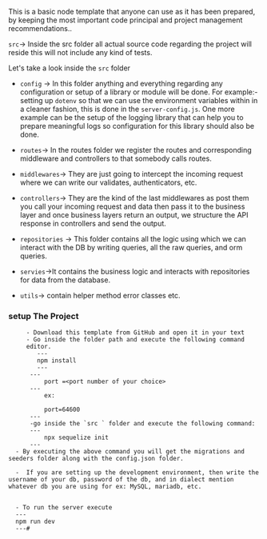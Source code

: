 This is a basic node template that anyone can use as it has been prepared, by keeping the most important code principal and project management recommendations..



`src`-> Inside the src folder all actual source code regarding the project will reside this will not include any kind of tests.


Let's  take a look inside the `src` folder

   - `config` -> In this folder anything and everything regarding any configuration or setup of a library or module will be done. For example:- setting up `dotenv` so that we can use the environment variables within in a cleaner fashion, this is done in the `server-config.js`. One more example can be the setup of the logging library that can help you to prepare meaningful logs so configuration for this library should also be done.

  - `routes`-> In the routes folder we register the routes and corresponding middleware and controllers to that somebody calls routes.
 
   - `middlewares`-> They are just going to intercept the incoming request where we can write our validates, authenticators, etc.

   - `controllers`-> They are the kind of the last middlewares as post them you call your incoming request and data then pass it to the business layer and once business layers return an output, we structure  the API response in controllers and send the output.

   - `repositories` -> This folder contains all the logic using which we can interact with the DB by writing queries, all the raw queries, and orm queries.

   - `servies`->It contains the business logic and interacts with repositories for data from the database.

   -  `utils`-> contain helper method error classes etc.

   ### setup The Project

         - Download this template from GitHub and open it in your text 
         - Go inside the folder path and execute the following command
         editor.   
            ---
            npm install
            ---
          ---
              port =<port number of your choice>
          ---
              ex:
      
              port=64600
          ---
          -go inside the `src ` folder and execute the following command:
          ---
              npx sequelize init
          ---
      - By executing the above command you will get the migrations and seeders folder along with the config.json folder.
      
      -  If you are setting up the development environment, then write the username of your db, password of the db, and in dialect mention whatever db you are using for ex: MySQL, mariadb, etc.
      
      
      - To run the server execute
      ---
      npm run dev
      ---#
